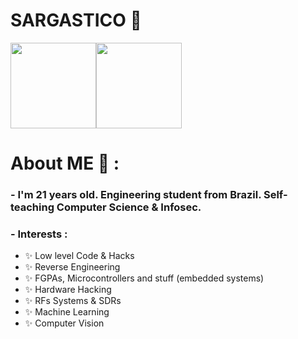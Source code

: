# SARGASTICO 👋

<img align="" height='137px' src="https://github-readme-stats.vercel.app/api?username=Sargastico&show_icons=true&theme=tokyonight&include_all_commits=true&line_height=21" /><!-- wi*quL3fcV --><img align="" height='137px' src="https://github-readme-stats.vercel.app/api/top-langs/?username=Sargastico&hide_title=true&layout=compact&theme=tokyonight" />

# About ME 💬 :

### - I'm 21 years old. Engineering student from Brazil. Self-teaching Computer Science & Infosec.

### - Interests :
- ✨ Low level Code & Hacks
- ✨ Reverse Engineering
- ✨ FGPAs, Microcontrollers and stuff (embedded systems)
- ✨ Hardware Hacking
- ✨ RFs Systems & SDRs 
- ✨ Machine Learning
- ✨ Computer Vision










